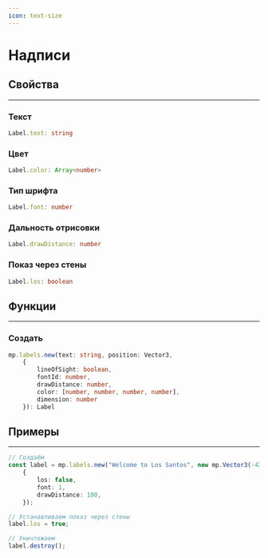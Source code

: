 ```yaml
---
icon: text-size
---
```


# Надписи
## Свойства
---
### Текст
```typescript
Label.text: string
```
### Цвет
```typescript
Label.color: Array<number>
```
### Тип шрифта
```typescript
Label.font: number
```
### Дальность отрисовки
```typescript
Label.drawDistance: number
```
### Показ через стены
```typescript
Label.los: boolean
```

## Функции
---
### Создать
```typescript
mp.labels.new(text: string, position: Vector3, 
    { 
        lineOfSight: boolean, 
        fontId: number, 
        drawDistance: number, 
        color: [number, number, number, number], 
        dimension: number
    }): Label
```

## Примеры
---
```typescript
// Создаём
const label = mp.labels.new("Welcome to Los Santos", new mp.Vector3(-431.88, 1146.86, 327),
    {
        los: false,
        font: 1,
        drawDistance: 100,
    });

// Устанавливаем показ через стены
label.los = true;

// Уничтожаем
label.destroy();
```
